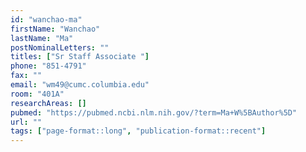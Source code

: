 ```yaml
---
id: "wanchao-ma"
firstName: "Wanchao"
lastName: "Ma"
postNominalLetters: ""
titles: ["Sr Staff Associate "]
phone: "851-4791"
fax: ""
email: "wm49@cumc.columbia.edu"
room: "401A"
researchAreas: []
pubmed: "https://pubmed.ncbi.nlm.nih.gov/?term=Ma+W%5BAuthor%5D"
url: ""
tags: ["page-format::long", "publication-format::recent"]
---
```

